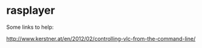 rasplayer
=========

Some links to help:

http://www.kerstner.at/en/2012/02/controlling-vlc-from-the-command-line/
